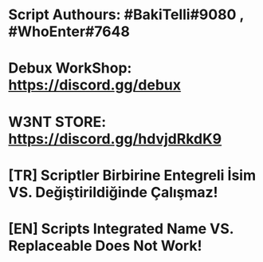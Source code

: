 # Script Authours: #BakiTelli#9080 , #WhoEnter#7648

# Debux WorkShop: https://discord.gg/debux
# W3NT STORE: https://discord.gg/hdvjdRkdK9



# [TR] Scriptler Birbirine Entegreli İsim VS. Değiştirildiğinde Çalışmaz!

# [EN] Scripts Integrated Name VS. Replaceable Does Not Work!
